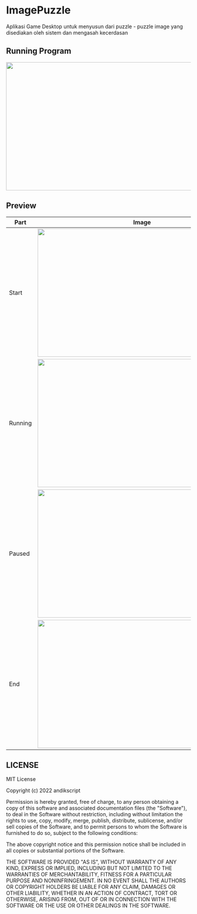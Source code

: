 # ImagePuzzle
Aplikasi Game Desktop untuk menyusun dari puzzle - puzzle image yang disediakan oleh sistem dan mengasah kecerdasan

## Running Program
<img src="https://user-images.githubusercontent.com/58913447/171657643-b0709f6a-9b07-4f90-a668-6e1bce76dcdb.gif" width="570" height="350"/>

## Preview
Part | Image |
--- | --- |
| Start | <img src="https://user-images.githubusercontent.com/58913447/171660061-9b4981e4-172c-4da7-aa17-0af630b538dd.jpg" width="570" height="350" /> |
| Running | <img src="https://user-images.githubusercontent.com/58913447/171660092-c31f556e-2d62-4f64-a8a0-f3455deb1bd7.jpg" width="570" height="350" /> |
| Paused | <img src="https://user-images.githubusercontent.com/58913447/171660085-e67e326b-c979-4645-8ad7-e7c8cbc92abe.jpg" width="570" height="350" /> |
| End | <img src="https://user-images.githubusercontent.com/58913447/171660088-6c1f793a-1bca-4c71-92a8-c66591adf3c6.jpg" width="570" height="350" /> |

## LICENSE
MIT License

Copyright (c) 2022 andikscript

Permission is hereby granted, free of charge, to any person obtaining a copy of this software and associated documentation files (the "Software"), to deal in the Software without restriction, including without limitation the rights to use, copy, modify, merge, publish, distribute, sublicense, and/or sell copies of the Software, and to permit persons to whom the Software is furnished to do so, subject to the following conditions:

The above copyright notice and this permission notice shall be included in all copies or substantial portions of the Software.

THE SOFTWARE IS PROVIDED "AS IS", WITHOUT WARRANTY OF ANY KIND, EXPRESS OR IMPLIED, INCLUDING BUT NOT LIMITED TO THE WARRANTIES OF MERCHANTABILITY, FITNESS FOR A PARTICULAR PURPOSE AND NONINFRINGEMENT. IN NO EVENT SHALL THE AUTHORS OR COPYRIGHT HOLDERS BE LIABLE FOR ANY CLAIM, DAMAGES OR OTHER LIABILITY, WHETHER IN AN ACTION OF CONTRACT, TORT OR OTHERWISE, ARISING FROM, OUT OF OR IN CONNECTION WITH THE SOFTWARE OR THE USE OR OTHER DEALINGS IN THE SOFTWARE.
